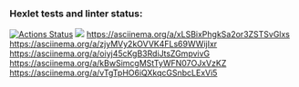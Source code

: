 ### Hexlet tests and linter status:
[![Actions Status](https://github.com/seregasohigh/python-project-49/workflows/hexlet-check/badge.svg)](https://github.com/seregasohigh/python-project-49/actions)
<a href="https://codeclimate.com/github/seregasohigh/python-project-49/maintainability"><img src="https://api.codeclimate.com/v1/badges/b067ed48db53282d0b36/maintainability" /></a>
https://asciinema.org/a/xLSBixPhgkSa2or3ZSTSvGlxs
https://asciinema.org/a/zjyMVy2kOVVK4FLs69WWijIxr
https://asciinema.org/a/oiyj45cKgB3RdiJtsZGmpvivG
https://asciinema.org/a/kBwSimcgMStTyWFN07OJxVzKZ
https://asciinema.org/a/vTgTpHO6iQXkqcGSnbcLExVi5